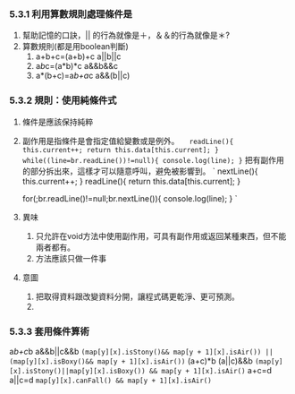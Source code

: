 
### 5.3.1 利用算數規則處理條件是

1. 幫助記憶的口訣，|| 的行為就像是＋，＆＆的行為就像是＊?
2. 算數規則(都是用boolean判斷)
   1. a+b+c=(a+b)+c a||b||c
   2. a*b*c=(a*b)*c a&&b&&c 
   3. a*(b+c)=a*b+a*c a&&(b||c)

 ### 5.3.2 規則：使用純條件式

1. 條件是應該保持純粹
2. 副作用是指條件是會指定值給變數或是例外。
   `   readLine(){
        this.current++;
        return this.data[this.current];
   }
   while((line=br.readLine())!=null){
    console.log(line);
   }
   `
    把有副作用的部分拆出來，這樣才可以隨意呼叫，避免被影響到。
   `
    nextLine(){
        this.current++;
    }
    readLine(){
        return this.data[this.current];
    }

    for(;br.readLine()!=null;br.nextLine()){
        console.log(line);
    }
   `
3. 異味
   1. 只允許在void方法中使用副作用，可具有副作用或返回某種東西，但不能兩者都有。
   2. 方法應該只做一件事
4. 意圖
   1. 把取得資料跟改變資料分開，讓程式碼更乾淨、更可預測。
   2. 
### 5.3.3 套用條件算術

a*b+c*b a&&b||c&&b
`
    (map[y][x].isStony()&& map[y + 1][x].isAir())
    || 
    (map[y][x].isBoxy()&& map[y + 1][x].isAir())
`
(a+c)*b  (a||c)&&b
`
    (map[y][x].isStony()||map[y][x].isBoxy())
    && map[y + 1][x].isAir()
`
a+c=d a||c=d
`
    map[y][x].canFall()
    && map[y + 1][x].isAir()
`
